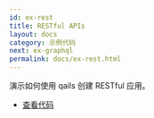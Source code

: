 ```yaml
---
id: ex-rest
title: RESTful APIs
layout: docs
category: 示例代码
next: ex-graphql
permalink: docs/ex-rest.html
---
```


演示如何使用 qails 创建 RESTful 应用。

- [查看代码](https://github.com/qails/qails/tree/master/examples/rest)
